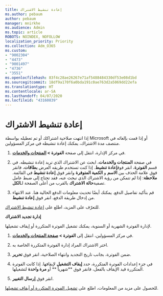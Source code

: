 ```yaml
---
title: إعادة تنشيط الاشتراك
ms.author: pebaum
author: pebaum
manager: mnirkhe
ms.audience: Admin
ms.topic: article
ROBOTS: NOINDEX, NOFOLLOW
localization_priority: Priority
ms.collection: Adm_O365
ms.custom:
- "9002304"
- "4473"
- "9001497"
- "4736"
- "3551"
ms.openlocfilehash: 83f4c28ae26267e71af5488484330df53e08d1bd
ms.sourcegitcommit: 18df9a170f6a0bda191c0ae763d2a5069dd22efa
ms.translationtype: HT
ms.contentlocale: ar-SA
ms.lasthandoff: 04/07/2020
ms.locfileid: "43160839"
---
```

# <a name="reactivate-your-subscription"></a>إعادة تنشيط الاشتراك

إذا انتهت صلاحية اشتراكك أو تم تعطيله بواسطة Microsoft أو إذا قمت بإلغائه في منتصف مدة الاشتراك، يمكنك إعادة تنشيطه في مركز المسؤولين. 

1. في مركز الإدارة، انتقل إلى صفحة **الفوترة > [ المنتجات والخدمات](https://go.microsoft.com/fwlink/p/?linkid=842054)**.

2. في صفحة **المنتجات والخدمات**، ابحث عن الاشتراك الذي تريد إعادة تنشيطه.  في قسم **الفوترة**، انقر فوق**إعادة تنشيط**.  إذا كنت تستخدم طريقه العرض **بطاقات**، فانقر فوق علامة الحذف بين **الاسم** و **الكمية المتوفرة** وانقر فوق **إعادة تنشيط** في القائمة. **ملاحظة**: إذا لم تتمكن من رؤية الاشتراك الذي تبحث عنه، فقد تحتاج إلى ضبط عامل تصفية**حالة الاشتراك** بالقرب من أعلى الصفحة لـ**الكل**.

3. قم بتأكيد تفاصيل الدفع.  يمكنك أيضًا تحديث معلومات الدفع الحالية هنا.  عند الانتهاء من إدخال طريقة الدفع، انقر فوق **إعادة تنشيط**.

للتعرّف على المزيد، اطلع على [إعادة تنشيط الاشتراك](https://docs.microsoft.com/office365/admin/subscriptions-and-billing/reactivate-your-subscription).

**إدارة تجديد الاشتراك**

لإدارة الفوترة الشهرية أو السنوية، يمكنك تشغيل الفوترة المتكررة أو إيقاف تشغيلها.

1. في مركز المسؤولين، انتقل إلى **الفوترة > [صفحة المنتجات والخدمات](https://go.microsoft.com/fwlink/p/?linkid=842054)**.

2. اختر الاشتراك المراد إدارة الفوترة المتكررة الخاصة به. 

3. ضمن الفوترة، بجانب تاريخ التجديد وانتهاء الصلاحية، انقر فوق **تحرير**.

4. في جزء إعدادات الفوترة المتكررة، حدد **إيقاف التشغيل** لإيقافها. إذا كانت الفوترة المتكررة قيد الإيقاف بالفعل، فانقر فوق **شهرياً ** أو **مرة واحدة** لتشغيلها. 

5. انقر فوق **إرسال التغيير**.

للحصول على مزيد من المعلومات، اطلع على [تشغيل الفوترة المتكررة أو أيقاف تشغيلها](https://docs.microsoft.com/office365/admin/subscriptions-and-billing/renew-your-subscription#turn-recurring-billing-off-or-on).
